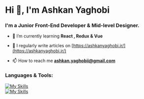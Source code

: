 
<h1 align="left">Hi 👋, I'm Ashkan Yaghobi</h1>
<h3 align="left">I'm a Junior Front-End Developer & Mid-level Designer.</h3>

- 🌱 I’m currently learning **React , Redux & Vue**

- 📝 I regularly write articles on [https://ashkanyaghobi.ir/](https://ashkanyaghobi.ir/)

- 📫 How to reach me **ashkan.yaghobii@gmail.com**

<h3 align="left">Languages & Tools:</h3>
<p align="left">
</p>



[![My Skills](https://skillicons.dev/icons?i=html,css,scss,js,bootstrap,tailwind,jquery,react,redux,vue,axios)](https://skillicons.dev)
  <br>
[![My Skills](https://skillicons.dev/icons?i=illustrator,photoshop)](https://skillicons.dev)

